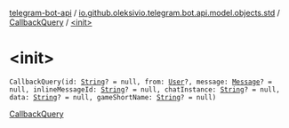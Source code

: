 [telegram-bot-api](../../index.md) / [io.github.oleksivio.telegram.bot.api.model.objects.std](../index.md) / [CallbackQuery](index.md) / [&lt;init&gt;](./-init-.md)

# &lt;init&gt;

`CallbackQuery(id: `[`String`](https://kotlinlang.org/api/latest/jvm/stdlib/kotlin/-string/index.html)`? = null, from: `[`User`](../-user/index.md)`?, message: `[`Message`](../-message/index.md)`? = null, inlineMessageId: `[`String`](https://kotlinlang.org/api/latest/jvm/stdlib/kotlin/-string/index.html)`? = null, chatInstance: `[`String`](https://kotlinlang.org/api/latest/jvm/stdlib/kotlin/-string/index.html)`? = null, data: `[`String`](https://kotlinlang.org/api/latest/jvm/stdlib/kotlin/-string/index.html)`? = null, gameShortName: `[`String`](https://kotlinlang.org/api/latest/jvm/stdlib/kotlin/-string/index.html)`? = null)`

[CallbackQuery](https://core.telegram.org/bots/api/#callbackquery)

